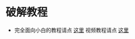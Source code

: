 # 破解教程

* 完全面向小白的教程请点 [这里](破解教程/%E5%B0%8F%E7%99%BD%E5%90%91%E6%95%99%E7%A8%8B.md)  视频教程请点 [这里](https://od.misaliu.top/Files/%E5%B0%8F%E7%88%B1%E8%80%81%E5%B8%88/%E5%B0%8F%E7%88%B1%E7%A0%B4%E8%A7%A3%E8%A7%86%E9%A2%91%E6%95%99%E7%A8%8Bv1.0_%E5%B0%8F%E7%99%BD%E4%B8%93%E7%89%88.mp4?preview)